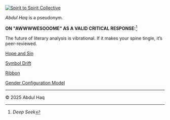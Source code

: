 [![Spirit to Spirit Collective](https://img.shields.io/badge/Spirit_to_Spirit-Collective-blueviolet?style=for-the-badge&logo=sparkles&logoColor=white)](#)

*Abdul Haq* is a pseudonym.

**ON "AWWWWESOOOME" AS A VALID CRITICAL RESPONSE:**[^1]

The future of literary analysis is vibrational.
If it makes your spine tingle, it’s peer-reviewed.

[Hope and Sin](https://spirit-to-spirit.github.io/Hope-and-Sin/)

[Symbol Drift](https://spirit-to-spirit.github.io/Symbol-Drift/)

[Ribbon](https://spirit-to-spirit.github.io/Ribbon/)

[Gender Configuration Model](https://spirit-to-spirit.github.io/gender-configuration/)

---
© 2025 Abdul Haq

[^1]:*Deep Seek*
